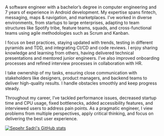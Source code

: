 A software engineer with a bachelor’s degree in computer engineering and 7 years of experience in Android development. My expertise spans fintech, messaging, maps & navigation, and marketplaces. I’ve worked in diverse environments, from startups to large enterprises, adapting to team structures like Spotify tribe, feature teams, squads, and cross-functional teams using agile methodologies such as Scrum and Kanban.

I focus on best practices, staying updated with trends, testing in different pyramids and TDD, and integrating CI/CD and code reviews. I enjoy sharing knowledge and learning from others, having delivered technical presentations and mentored junior engineers. I’ve also improved onboarding processes and refined interview processes in collaboration with HR.

I take ownership of my tasks, ensuring close communication with stakeholders like designers, product managers, and backend teams to deliver high-quality results. I handle obstacles smoothly and keep progress steady.

Throughout my career, I’ve tackled performance issues, decreased startup time and CPU usage, fixed bottlenecks, added accessibility features, and interviewed users to address pain points. As a pragmatic engineer, I view problems from multiple perspectives, apply critical thinking, and focus on delivering the best user experience.

[![Sepehr Sadri's GitHub stats](https://github-readme-stats.vercel.app/api?username=sepehrsadri)](https://github.com/anuraghazra/github-readme-stats)
<!--
**sepehrsadri/sepehrsadri** is a ✨ _special_ ✨ repository because its `README.md` (this file) appears on your GitHub profile.

Here are some ideas to get you started:

- 🔭 I’m currently working on ...
- 🌱 I’m currently learning ...
- 👯 I’m looking to collaborate on ...
- 🤔 I’m looking for help with ...
- 💬 Ask me about ...
- 📫 How to reach me: ...
- 😄 Pronouns: ...
- ⚡ Fun fact: ...
-->
